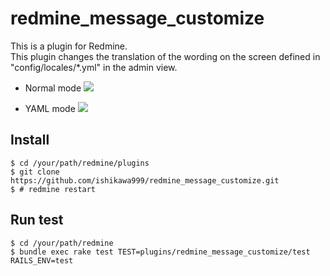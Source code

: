 # redmine_message_customize

This is a plugin for Redmine.  
This plugin changes the translation of the wording on the screen defined in "config/locales/*.yml" in the admin view.

* Normal mode
<kbd><img src="https://github.com/ishikawa999/redmine_message_customize/blob/images/normal_mode.png" /></kbd>

* YAML mode
<kbd><img src="https://github.com/ishikawa999/redmine_message_customize/blob/images/yaml_mode.png" /></kbd>

## Install

```
$ cd /your/path/redmine/plugins
$ git clone https://github.com/ishikawa999/redmine_message_customize.git
$ # redmine restart
```

## Run test

```
$ cd /your/path/redmine
$ bundle exec rake test TEST=plugins/redmine_message_customize/test RAILS_ENV=test
```